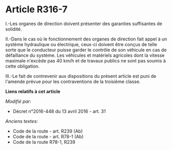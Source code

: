 # Article R316-7

I.-Les organes de direction doivent présenter des garanties suffisantes de solidité. 

II.-Dans le cas où le fonctionnement des organes de direction fait appel à un système hydraulique ou électrique, ceux-ci
doivent être conçus de telle sorte que le conducteur puisse garder le contrôle de son véhicule en cas de défaillance du
système. Les véhicules et matériels agricoles dont la vitesse maximale n'excède pas 40 km/h et de travaux publics ne sont pas
soumis à cette obligation. 

III.-Le fait de contrevenir aux dispositions du présent article est puni de l'amende prévue pour les contraventions de la
troisième classe.

**Liens relatifs à cet article**

_Modifié par_:

  - Décret n°2016-448 du 13 avril 2016 - art. 31

_Anciens textes_:

  - Code de la route - art. R239 (Ab)
  - Code de la route - art. R78-1 (Ab)
  - Code de la route R78-1, R239
